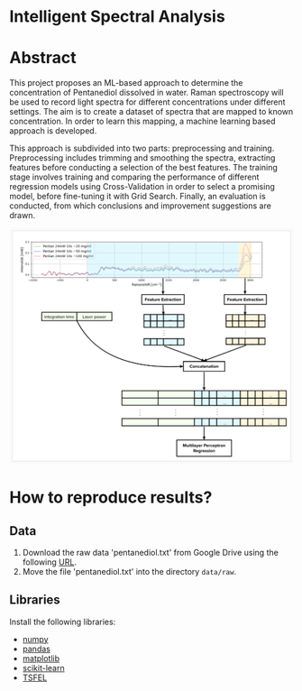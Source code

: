 # Intelligent Spectral Analysis

# Abstract
This project proposes an ML-based approach to determine the concentration of Pentanediol dissolved in water. Raman spectroscopy will be used to record light spectra for different concentrations under different settings. The aim is to create a dataset of spectra that are mapped to known concentration. In order to learn this mapping, a machine learning based approach is developed.  

This approach is subdivided into two parts: preprocessing and training. Preprocessing includes trimming and smoothing the spectra, extracting features before conducting a selection of the best features. The training stage involves training and comparing the performance of different regression models using Cross-Validation in order to select a promising model, before fine-tuning it with Grid Search. Finally, an evaluation is conducted, from which conclusions and improvement suggestions are drawn.  

![Overview](data/overview.png "overview")

# How to reproduce results?

## Data
1. Download the raw data 'pentanediol.txt' from Google Drive using the following [URL](https://drive.google.com/file/d/16NH1MDH6PU-ZU7xEN8VZw7G6KYfUE8gg/view?usp=sharing).  
2. Move the file 'pentanediol.txt' into the directory `data/raw`.  

## Libraries
Install the following libraries:

- [numpy](https://numpy.org/install/)  
- [pandas](https://pandas.pydata.org/docs/getting_started/install.html)  
- [matplotlib](https://matplotlib.org/stable/users/installing/index.html)  
- [scikit-learn](https://scikit-learn.org/stable/install.html)  
- [TSFEL](https://tsfel.readthedocs.io/en/latest/)  

